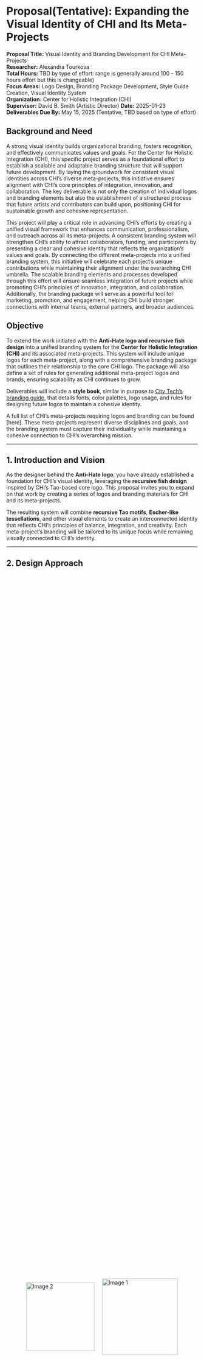 # Proposal(Tentative): Expanding the Visual Identity of CHI and Its Meta-Projects  

**Proposal Title:**  Visual Identity and Branding Development for CHI Meta-Projects  
**Researcher:** Alexandra Tourkova  
**Total Hours:**  TBD by type of effort: range is generally around 100 - 150 hours effort but this is changeable)  
**Focus Areas:**  Logo Design, Branding Package Development, Style Guide Creation, Visual Identity System  
**Organization:**  Center for Holistic Integration (CHI)  
**Supervisor:**  David B. Smith  (Artistic Director)
**Date:**  2025-01-23  
**Deliverables Due By:**  May 15, 2025  (Tentative, TBD based on type of effort)

## Background and Need
A strong visual identity builds organizational branding, fosters recognition, and effectively communicates values and goals. For the Center for Holistic Integration (CHI), this specific project serves as a foundational effort to establish a scalable and adaptable branding structure that will support future development. By laying the groundwork for consistent visual identities across CHI’s diverse meta-projects, this initiative ensures alignment with CHI’s core principles of integration, innovation, and collaboration. The key deliverable is not only the creation of individual logos and branding elements but also the establishment of a structured process that future artists and contributors can build upon, positioning CHI for sustainable growth and cohesive representation.

This project will play a critical role in advancing CHI’s efforts by creating a unified visual framework that enhances communication, professionalism, and outreach across all its meta-projects. A consistent branding system will strengthen CHI’s ability to attract collaborators, funding, and participants by presenting a clear and cohesive identity that reflects the organization’s values and goals. By connecting the different meta-projects into a unified branding system, this initiative will celebrate each project’s unique contributions while maintaining their alignment under the overarching CHI umbrella. The scalable branding elements and processes developed through this effort will ensure seamless integration of future projects while promoting CHI’s principles of innovation, integration, and collaboration. Additionally, the branding package will serve as a powerful tool for marketing, promotion, and engagement, helping CHI build stronger connections with internal teams, external partners, and broader audiences.

## Objective 

To extend the work initiated with the **Anti-Hate logo and recursive fish design** into a unified branding system for the **Center for Holistic Integration (CHI)** and its associated meta-projects. This system will include unique logos for each meta-project, along with a comprehensive branding package that outlines their relationship to the core CHI logo. The package will also define a set of rules for generating additional meta-project logos and brands, ensuring scalability as CHI continues to grow.  

Deliverables will include a **style book**, similar in purpose to [City Tech’s branding guide](https://www.citytech.cuny.edu/citytechbranding/CityTechIDbook.pdf), that details fonts, color palettes, logo usage, and rules for designing future logos to maintain a cohesive identity.  

A full list of CHI’s meta-projects requiring logos and branding can be found [here]. These meta-projects represent diverse disciplines and goals, and the branding system must capture their individuality while maintaining a cohesive connection to CHI’s overarching mission.  

---

## 1. Introduction and Vision  

As the designer behind the **Anti-Hate logo**, you have already established a foundation for CHI’s visual identity, leveraging the **recursive fish design** inspired by CHI’s Tao-based core logo. This proposal invites you to expand on that work by creating a series of logos and branding materials for CHI and its meta-projects.  

The resulting system will combine **recursive Tao motifs**, **Escher-like tessellations**, and other visual elements to create an interconnected identity that reflects CHI’s principles of balance, integration, and creativity. Each meta-project’s branding will be tailored to its unique focus while remaining visually connected to CHI’s identity.  

---

## 2. Design Approach  
<div style="display: flex; justify-content: center; align-items: center; height: 100%;">
    <img src="https://github.com/CHI-CityTech/CHI-Branding/blob/main/images/Tao%20Chi.png" alt="Image 2" style="width:180px; margin: 10px;">
    <img src="https://github.com/CHI-CityTech/CHI-Branding/blob/main/images/Koi%20CHI.png" alt="Image 1" style="width:200px; margin: 10px;">
</div>

### 2.1 Foundational Elements  
- **Core CHI Logo**: The Tao-inspired CHI logo will remain the centerpiece of the branding system.  
- **Anti-Hate Recursive Fish Design**: This logo will serve as a conceptual and stylistic foundation for the other meta-projects, extending its recursive and fractal themes into other logo designs. Additional exploration to more fully embrace the forground/background ambiguity of Escher is required (as one can see from teh image above, there are two fish in the foreground and also a background: in the Tao there is a forground/background ambiguity.
- **Escher-Like Tessellations**: Create interlocking shapes and patterns for use in logos and supporting visuals, emphasizing connection and balance.  

### 2.2 Meta-Project Logos  
Each meta-project will have a custom logo inspired by the core CHI design and reflecting its individual themes. These logos will be developed for the following meta-projects (see the [full list here](https://chi-citytech.github.io/Meta-Project.html):  
1. **Balanced Blended Space (BBS):**  
   - A quadrant or interlocking design representing the blending of physical and virtual spaces.  
2. **Blended Shadow Puppet (BSP):**  
   - Interlocking puppets inspired by shadow play, with light and shadow elements.  
3. **Blended Reality Performance System (BRPS):**  
   - Modular, fractal forms symbolizing integration of real and virtual components.  
4. **Collaborative AI:**  
   - Neural and fractal patterns highlighting recursion and adaptability.  
5. **World Building:**  
   - Expanding worlds or orbits symbolizing narrative creation and cultural research.  
6. **Game Development:**  
   - Designs reflecting specific games like **Shadow Sports** or **Lumbra**, incorporating dynamic light and shadow patterns.  
7. **Educational and Outreach Initiatives:**  
   - A logo reflecting cross-cultural connections, teaching, and learning.  

### 2.3 Style Book and Branding Package  
The branding package will provide guidelines for consistency and scalability, including:  
- **Logo Relationships:** How each meta-project logo connects visually to the core CHI logo.  
- **Rules for Additional Logos:** A systematic approach to creating new logos for future meta-projects, ensuring they align with CHI’s visual identity while allowing for individuality.  
- **Style Guide:** Fonts, color palettes, logo usage, and design principles.  
- **Stationery Design:** Letterheads, business cards, and other materials for CHI and its meta-projects.  
- **Digital Assets:** Templates for social media, websites, and presentations.  
- **Patterns and Motifs:** A library of Escher-like tessellations and recursive designs for use in supporting materials.  

---

## 3. Deliverables  

### 3.1 Logos and Visual Identity  
- A unified set of logos for CHI and its meta-projects, connected by shared design principles.  
- Variants of each logo for use in different contexts (e.g., black-and-white, simplified for small sizes).  

### 3.2 Comprehensive Branding Package  
- A **style book** that includes:  
  - Fonts, color palettes, and logo usage guidelines.  
  - Rules and templates for creating new meta-project logos.  
  - Visual examples demonstrating how the logos relate to one another.  
- Stationery and digital templates for CHI and its meta-projects.  

### 3.3 Supporting Materials  
- Letterheads, business cards, and other stationery.  
- Templates for presentations, posters, and websites.  

---

## 4. Implementation Plan  

### 4.1 Research and Concept Development  
- Explore the recursive fish and CHI logos as foundations.  
- Study Escher’s tessellation techniques and recursive design methods.  
- Review the specific needs of each meta-project to ensure thematic alignment.  

### 4.2 Design and Iteration  
- Create initial logo concepts for CHI and selected meta-projects.  
- Iterate on designs based on feedback, refining logos and other visuals.  

### 4.3 Finalization and Style Guide Creation  
- Finalize the logos, patterns, and motifs.  
- Compile a complete style guide for consistent usage across all projects.  

### 4.4 Distribution and Use  
- Provide access to all branding assets through Adobe Creative Cloud and GitHub.  
- Train project leads on how to use the branding materials effectively.  

---

## 5. Benefits  

1. **Unified Visual Identity**: A cohesive branding system reinforces CHI’s identity while allowing for the individuality of each meta-project.  
2. **Scalability**: The system is designed to grow with CHI, allowing for seamless integration of new meta-projects.  
3. **Professionalism and Recognition**: A consistent and polished visual identity strengthens CHI’s reputation and outreach efforts.  

---

## 6. Timeline  

- **Weeks 1-2:** Research Escher tessellations, recursive designs, and cultural motifs.  
- **Weeks 3-4:** Develop and iterate on initial logo concepts for CHI and selected meta-projects.  
- **Weeks 5-6:** Finalize logos and begin work on the style book and other deliverables.  
- **Week 7:** Create templates and finalize branding materials.  
- **Week 8:** Distribute assets and launch the new branding system.  

---

## 7. Conclusion  

This proposal builds on your existing work with the Anti-Hate logo, extending its principles to create a unified and adaptable branding system for CHI. By incorporating recursive Tao motifs, Escher-like tessellations, and meta-project-specific designs, this initiative will provide CHI with a professional and scalable visual identity. The comprehensive branding package, including rules for future logo generation, ensures that CHI’s identity remains cohesive and adaptable as it evolves.
